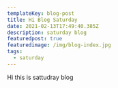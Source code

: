 ```yaml
---
templateKey: blog-post
title: Hi Blog Saturday
date: 2021-02-13T17:49:40.385Z
description: saturday blog
featuredpost: true
featuredimage: /img/blog-index.jpg
tags:
  - saturday
---
```

Hi this is sattudray blog